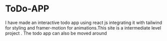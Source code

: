 # ToDo-APP
I have made an interactive todo app using react js integrating it with tailwind for styling and framer-motion for animations.This site is a intermediate level project . The todo app can also be moved around 
